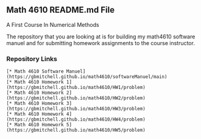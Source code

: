 ## Math 4610 README.md File
A First Course In Numerical Methods

The repository that you are looking at is for building my math4610 software  
manuel and for submitting homework assignments to the course instructor.

### Repository Links

    [* Math 4610 Software Manuel](https://gbmitchell.github.io/math4610/softwareManuel/main)
    [* Math 4610 Homework 1](https://gbmitchell.github.io/math4610/HW1/problem)
    [* Math 4610 Homework 2](https://gbmitchell.github.io/math4610/HW2/problem)
    [* Math 4610 Homework 3](https://gbmitchell.github.io/math4610/HW3/problem)
    [* Math 4610 Homework 4](https://gbmitchell.github.io/math4610/HW4/problem)
    [* Math 4610 Homework 5](https://gbmitchell.github.io/math4610/HW5/problem)

